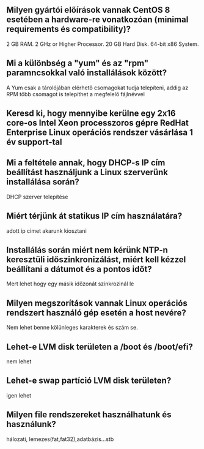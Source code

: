 ## Milyen gyártói előírások vannak CentOS 8 esetében a hardware-re vonatkozóan (minimal requirements és compatibility)?

2 GB RAM.
2 GHz or Higher Processor.
20 GB Hard Disk.
64-bit x86 System.

## Mi a különbség a "yum" és az "rpm" paramncsokkal való installálások között?
A Yum csak a tárolójában elérhető csomagokat tudja telepíteni, addig az RPM több csomagot is telepíthet a megfelelő fájlnévvel

## Keresd ki, hogy mennyibe kerülne egy 2x16 core-os Intel Xeon processzoros gépre RedHat Enterprise Linux operációs rendszer vásárlása 1 év support-tal

## Mi a feltétele annak, hogy DHCP-s IP cím beállítást használjunk a Linux szerverünk installálása során?
DHCP szerver telepítése

## Miért térjünk át statikus IP cím használatára?
adott ip cimet akarunk kiosztani

## Installálás során miért nem kérünk NTP-n keresztüli időszinkronizálást, miért kell kézzel beállítani a dátumot és a pontos időt?
Mert lehet hogy egy másik időzonát szinkrozinál le

## Milyen megszorítások vannak Linux operációs rendszert használó gép esetén a host nevére?
Nem lehet benne kölünleges karakterek és szám se.

## Lehet-e LVM disk területen a /boot és /boot/efi?
nem lehet


## Lehet-e swap partíció LVM disk területen?
igen lehet

## Milyen file rendszereket használhatunk és használunk?
hálozati, lemezes(fat,fat32),adatbázis...stb
